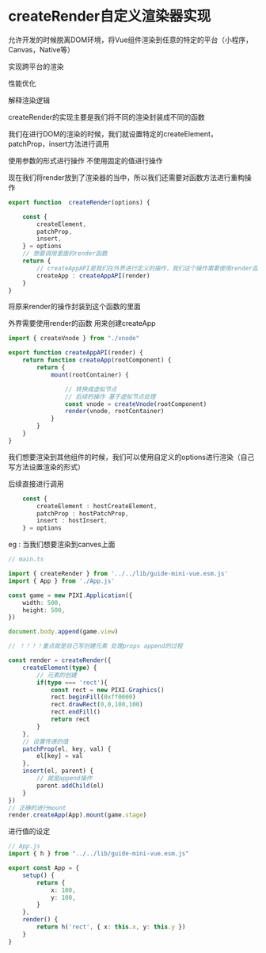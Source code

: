 # createRender自定义渲染器实现

允许开发的时候脱离DOM环境，将Vue组件渲染到任意的特定的平台（小程序，Canvas，Native等）

实现跨平台的渲染

性能优化

解释渲染逻辑

createRender的实现主要是我们将不同的渲染封装成不同的函数

我们在进行DOM的渲染的时候，我们就设置特定的createElement，patchProp，insert方法进行调用

使用参数的形式进行操作 不使用固定的值进行操作

现在我们将render放到了渲染器的当中，所以我们还需要对函数方法进行重构操作

```ts
export function  createRender(options) {

    const {
        createElement,
        patchProp,
        insert,
    } = options
	// 想要调用里面的render函数
    return {
        // createAppAPI是我们在外界进行定义的操作，我们这个操作需要使用render函数，我们就把这个函数传递到这里面，直接进行操作，最后直接返回结果就行
        createApp : createAppAPI(render)
    }
}
```

将原来render的操作封装到这个函数的里面

外界需要使用render的函数 用来创建createApp

```ts
import { createVnode } from "./vnode"

export function createAppAPI(render) {
    return function createApp(rootComponent) {
        return {
            mount(rootContainer) {

                // 转换成虚拟节点
                // 后续的操作 基于虚拟节点处理
                const vnode = createVnode(rootComponent)
                render(vnode, rootContainer)
            }
        }
    }
}

```



我们想要渲染到其他组件的时候，我们可以使用自定义的options进行渲染（自己写方法设置渲染的形式）

后续直接进行调用

```ts
    const {
        createElement : hostCreateElement,
        patchProp : hostPatchProp,
        insert : hostInsert,
    } = options
```

eg : 当我们想要渲染到canves上面

```ts
// main.ts

import { createRender } from '../../lib/guide-mini-vue.esm.js'
import { App } from './App.js'

const game = new PIXI.Application({
    width: 500,
    height: 500,
})

document.body.append(game.view)

// ！！！！重点就是自己写创建元素 处理props append的过程

const render = createRender({
    createElement(type) {
        // 元素的创建
        if(type === 'rect'){
            const rect = new PIXI.Graphics()
            rect.beginFill(0xff0000)
            rect.drawRect(0,0,100,100)
            rect.endFill()
            return rect
        }
    },
    // 设置传递的值
    patchProp(el, key, val) {
        el[key] = val
    },
    insert(el, parent) {
        // 就是append操作
        parent.addChild(el)
    }
})
// 正确的进行mount
render.createApp(App).mount(game.stage)

```

进行值的设定

```ts
// App.js
import { h } from "../../lib/guide-mini-vue.esm.js"

export const App = {
    setup() {
        return {
            x: 100,
            y: 100,
        }
    },
    render() {
        return h('rect', { x: this.x, y: this.y })
    }
}
```

